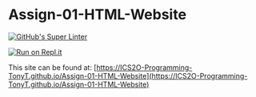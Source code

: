# Assign-01-HTML-Website

[![GitHub's Super Linter](https://github.com/ICS2O-Programming-TonyT/Assign-01-HTML-Website/workflows/GitHub's%20Super%20Linter/badge.svg)](https://github.com/ICS2O-Programming-TonyT/Assign-01-HTML-Website/actions)


[![Run on Repl.it](https://repl.it/badge/github/ICS2O-Programming-TonyT/Assign-01-HTML-Website)](https://repl.it/github/ICS2O-Programming-TonyT/Assign-01-HTML-Website)


This site can be found at: [https://ICS2O-Programming-TonyT.github.io/Assign-01-HTML-Website](https://ICS2O-Programming-TonyT.github.io/Assign-01-HTML-Website)